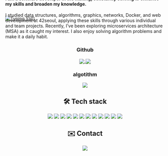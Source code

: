 <div style="margin-bottom:-100px;">
  <a href="https://git.io/typing-svg"><img src="https://readme-typing-svg.demolab.com?font=Fira+Code&size=30&duration=3500&pause=1000&color=A981DB&background=FFFFFF00&vCenter=true&width=555&lines=Welcome!+suhwan22's+github;Discover+what+I've+done+so+far!" alt="Typing SVG" /></a>
</div>


<h4 align="left">
  I am a software developer in the making, constantly striving to enhance my skills and broaden my knowledge.
</h4>
I studied data structures, algorithms, graphics, networks, Docker, and web development at 42seoul, applying these skills through various individual and team projects. Recently, I’ve been exploring microservices architecture (MSA) as it caught my interest. I also enjoy solving algorithm problems and make it a daily habit.

<!---

<details>
  <summary>algorithm</summary>
  algorithm<br/>
</details>

<details>
  <summary>42cursus</summary>
  42<br/>
</details>

<details>
  <summary>project</summary>
  project<br/>
</details>

<details>
  <summary>other</summary>
  other<br/>
</details>

--->
<h3 align="center">Github</h3>
<p align="center">
  <a href="https://github.com/suhwan22">
    <img align="center" src="https://github-readme-stats.vercel.app/api?username=suhwan22&show_icons=true&hide=stars&theme=catppuccin_latte" />
  </a>
  <a href="https://github.com/suhwan22">
    <img align="center" src="https://github-readme-stats.vercel.app/api/top-langs/?username=suhwan22&layout=compact" />
  </a>
  <!-- resource: (https://github.com/anuraghazra/github-readme-stats/blob/master/docs/readme_kr.md) -->
</p>

<h3 align="center">algotithm</h3>
<p align="center">
  <a href="https://solved.ac/profile/tnghkswkd123">
    <img align="center" src="http://mazassumnida.wtf/api/v2/generate_badge?boj=tnghkswkd123" />
  </a>
  <!-- resource: (https://github.com/mazassumnida/mazassumnida) -->
</p>


<h2 align="center">🛠️ Tech stack</h2>
<p align="center">
  <img src="https://img.shields.io/badge/C-0B5E9E?style=flat&logo=C&logoColore=white"/>
  <img src="https://img.shields.io/badge/C%2B%2B-0B5E9E?style=flat&logo=C%2B%2B&logoColor=white"/>
  <img src="https://img.shields.io/badge/java-aabbcc?style=flat&logo=OpenJDK&logoColor=black&color=white"/>
  <img src="https://img.shields.io/badge/NestJS-E0234E?style=flat&logo=NestJS"/>
  <img src="https://img.shields.io/badge/Spring-6DB33F?style=flat&logo=Spring&logoColor=white"/>
  <img src="https://img.shields.io/badge/Spring Boot-6DB33F?style=flat&logo=SpringBoot&logoColor=white"/>
  <img src="https://img.shields.io/badge/postgres-4169E1?style=flat&logo=postgresql&logoColor=white&color=4169a1"/>
  <img src="https://img.shields.io/badge/Docker-2496ED?style=flat&logo=Docker&logoColor=white"/>
  <img src="https://img.shields.io/badge/Git-F05032?style=flat&logo=Git&logoColor=white"/>
  <img src="https://img.shields.io/badge/Vim-019733?style=flat&logo=Vim&logoColor=white"/>
  <img src="https://img.shields.io/badge/Intellij-FFFFFF?style=flat&logo=intellijidea&logoColor=black&color=white"/>
  <img src="https://img.shields.io/badge/GitHub-181717?style=flat-square&logo=GitHub&logoColor=white"/>
</p>

<h2 align="center">✉️ Contact</h2>

<p align="center">
  <!---
  <a href="https://www.notion.so/Home-61191cd0e7884fa092c7c694bbcfa062" target="_blank"><img src="https://img.shields.io/badge/notion-000000?style=flat&logo=notion&logoColor=black&color=white"/></a>
  --->
  <a href="mailto:ksuhwan22@gmail.com" target="_blank"><img src="https://img.shields.io/badge/gmail-EA4335?style=flat&logo=gmail&logoColor=white&color=EA4335"/></a>
</p>

